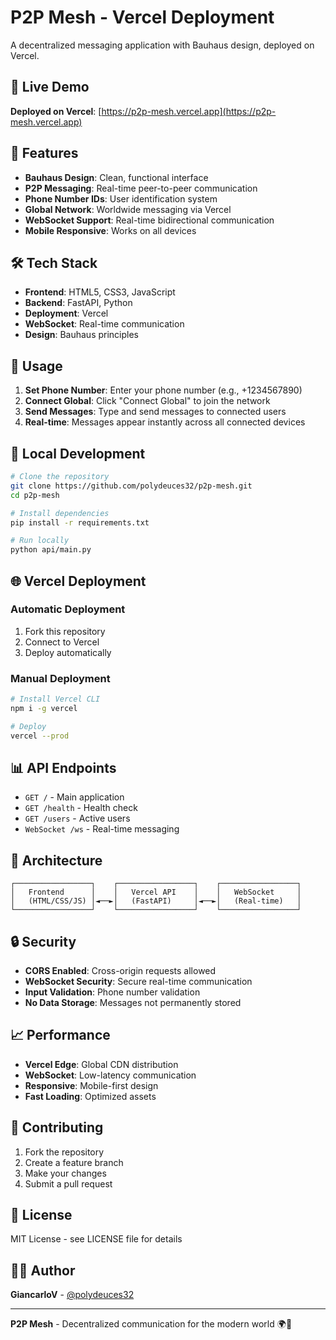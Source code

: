 # P2P Mesh - Vercel Deployment

A decentralized messaging application with Bauhaus design, deployed on Vercel.

## 🚀 Live Demo

**Deployed on Vercel**: [https://p2p-mesh.vercel.app](https://p2p-mesh.vercel.app)

## 🎨 Features

- **Bauhaus Design**: Clean, functional interface
- **P2P Messaging**: Real-time peer-to-peer communication
- **Phone Number IDs**: User identification system
- **Global Network**: Worldwide messaging via Vercel
- **WebSocket Support**: Real-time bidirectional communication
- **Mobile Responsive**: Works on all devices

## 🛠️ Tech Stack

- **Frontend**: HTML5, CSS3, JavaScript
- **Backend**: FastAPI, Python
- **Deployment**: Vercel
- **WebSocket**: Real-time communication
- **Design**: Bauhaus principles

## 📱 Usage

1. **Set Phone Number**: Enter your phone number (e.g., +1234567890)
2. **Connect Global**: Click "Connect Global" to join the network
3. **Send Messages**: Type and send messages to connected users
4. **Real-time**: Messages appear instantly across all connected devices

## 🔧 Local Development

```bash
# Clone the repository
git clone https://github.com/polydeuces32/p2p-mesh.git
cd p2p-mesh

# Install dependencies
pip install -r requirements.txt

# Run locally
python api/main.py
```

## 🌐 Vercel Deployment

### Automatic Deployment
1. Fork this repository
2. Connect to Vercel
3. Deploy automatically

### Manual Deployment
```bash
# Install Vercel CLI
npm i -g vercel

# Deploy
vercel --prod
```

## 📊 API Endpoints

- `GET /` - Main application
- `GET /health` - Health check
- `GET /users` - Active users
- `WebSocket /ws` - Real-time messaging

## 🎯 Architecture

```
┌─────────────────┐    ┌─────────────────┐    ┌─────────────────┐
│   Frontend      │    │   Vercel API    │    │   WebSocket     │
│   (HTML/CSS/JS) │◄──►│   (FastAPI)     │◄──►│   (Real-time)   │
└─────────────────┘    └─────────────────┘    └─────────────────┘
```

## 🔒 Security

- **CORS Enabled**: Cross-origin requests allowed
- **WebSocket Security**: Secure real-time communication
- **Input Validation**: Phone number validation
- **No Data Storage**: Messages not permanently stored

## 📈 Performance

- **Vercel Edge**: Global CDN distribution
- **WebSocket**: Low-latency communication
- **Responsive**: Mobile-first design
- **Fast Loading**: Optimized assets

## 🤝 Contributing

1. Fork the repository
2. Create a feature branch
3. Make your changes
4. Submit a pull request

## 📄 License

MIT License - see LICENSE file for details

## 👨‍💻 Author

**GiancarloV** - [@polydeuces32](https://github.com/polydeuces32)

---

**P2P Mesh** - Decentralized communication for the modern world 🌍📱

